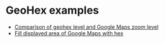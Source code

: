# GeoHex examples

- [Comparison of geohex level and Google Maps zoom level](./examples/gmaps_level_comparison)
- [Fill displayed area of Google Maps with hex](./examples/gmaps_fill/)

